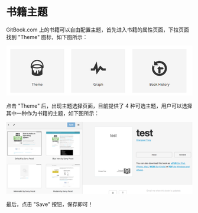 # 书籍主题

GitBook.com 上的书籍可以自由配置主题，首先进入书籍的属性页面，下拉页面找到 "Theme" 图标，如下图所示：

![theme](/assets/gitbook.com/book-property-theme.png)

点击 "Theme" 后，出现主题选择页面，目前提供了 4 种可选主题，用户可以选择其中一种作为书籍的主题，如下图所示：

![select theme](/assets/gitbook.com/select-theme.png)

最后，点击 "Save" 按钮，保存即可！
